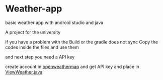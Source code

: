 # Weather-app
basic weather app with android studio and java

A project for the university

If you have a problem with the Build or the gradle does not sync Copy the codes inside the files and use them

and next step you need a API key 

create account in [openweathermap](openweathermap.org)
and get API key and place in [ViewWeather.java](https://github.com/amirzarei007/Weather-app/blob/main/app/src/main/java/com/swift/weather/ViewWeather.java)
